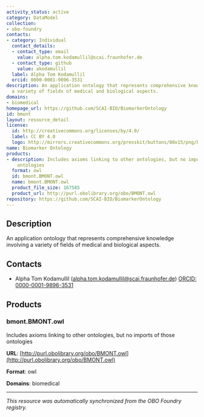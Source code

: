 ```yaml
---
activity_status: active
category: DataModel
collection:
- obo-foundry
contacts:
- category: Individual
  contact_details:
  - contact_type: email
    value: alpha.tom.kodamullil@scai.fraunhofer.de
  - contact_type: github
    value: akodamullil
  label: Alpha Tom Kodamullil
  orcid: 0000-0001-9896-3531
description: An application ontology that represents comprehensive knowledge involving
  a variety of fields of medical and biological aspects.
domains:
- biomedical
homepage_url: https://github.com/SCAI-BIO/BiomarkerOntology
id: bmont
layout: resource_detail
license:
  id: http://creativecommons.org/licenses/by/4.0/
  label: CC BY 4.0
  logo: http://mirrors.creativecommons.org/presskit/buttons/80x15/png/by.png
name: Biomarker Ontology
products:
- description: Includes axioms linking to other ontologies, but no imports of those
    ontologies
  format: owl
  id: bmont.BMONT.owl
  name: bmont.BMONT.owl
  product_file_size: 167585
  product_url: http://purl.obolibrary.org/obo/BMONT.owl
repository: https://github.com/SCAI-BIO/BiomarkerOntology
---
```

## Description

An application ontology that represents comprehensive knowledge involving a variety of fields of medical and biological aspects.

## Contacts

- Alpha Tom Kodamullil (alpha.tom.kodamullil@scai.fraunhofer.de) [ORCID: 0000-0001-9896-3531](https://orcid.org/0000-0001-9896-3531)

## Products

### bmont.BMONT.owl

Includes axioms linking to other ontologies, but no imports of those ontologies

**URL**: [http://purl.obolibrary.org/obo/BMONT.owl](http://purl.obolibrary.org/obo/BMONT.owl)

**Format**: owl

**Domains**: biomedical

---

*This resource was automatically synchronized from the OBO Foundry registry.*
